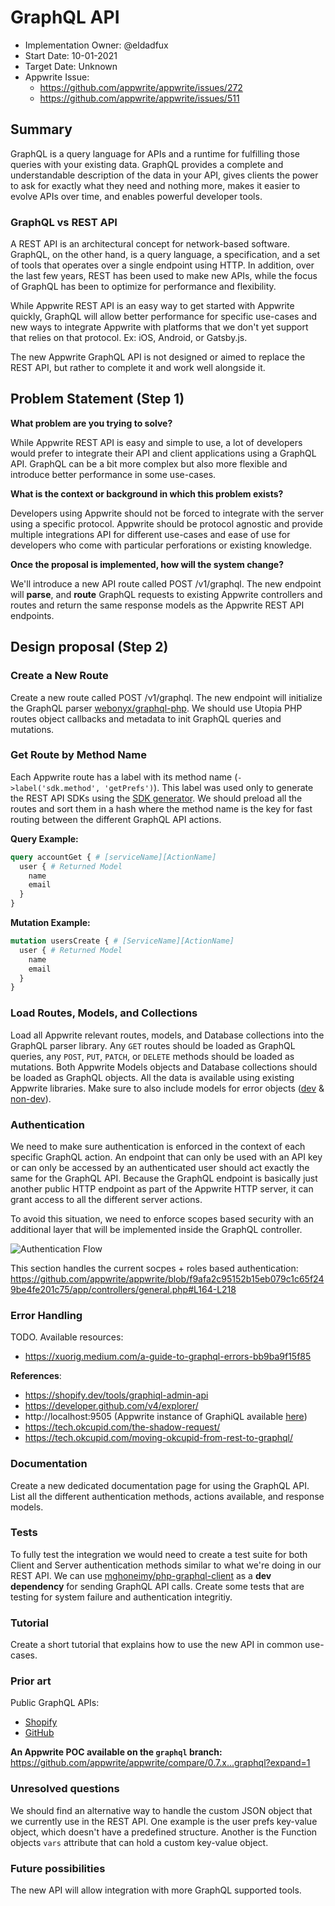 # GraphQL API <!-- What do you want to call your `awesome_feature`? -->

- Implementation Owner: @eldadfux
- Start Date: 10-01-2021
- Target Date: Unknown
- Appwrite Issue:
  * https://github.com/appwrite/appwrite/issues/272
  * https://github.com/appwrite/appwrite/issues/511

## Summary

[summary]: #summary

<!-- Brief explanation of the proposed contribution. Write your answer below. -->

GraphQL is a query language for APIs and a runtime for fulfilling those queries with your existing data. GraphQL provides a complete and understandable description of the data in your API, gives clients the power to ask for exactly what they need and nothing more, makes it easier to evolve APIs over time, and enables powerful developer tools.

### GraphQL vs REST API

A REST API is an architectural concept for network-based software. GraphQL, on the other hand, is a query language, a specification, and a set of tools that operates over a single endpoint using HTTP. In addition, over the last few years, REST has been used to make new APIs, while the focus of GraphQL has been to optimize for performance and flexibility.

While Appwrite REST API is an easy way to get started with Appwrite quickly, GraphQL will allow better performance for specific use-cases and new ways to integrate Appwrite with platforms that we don't yet support that relies on that protocol. Ex: iOS, Android, or Gatsby.js.

The new Appwrite GraphQL API is not designed or aimed to replace the REST API, but rather to complete it and work well alongside it.

## Problem Statement (Step 1)

[problem-statement]: #problem-statement

**What problem are you trying to solve?**

<!-- Write your answer below. -->

While Appwrite REST API is easy and simple to use, a lot of developers would prefer to integrate their API and client applications using a GraphQL API. GraphQL can be a bit more complex but also more flexible and introduce better performance in some use-cases.

**What is the context or background in which this problem exists?**

<!-- Write your answer below. -->

Developers using Appwrite should not be forced to integrate with the server using a specific protocol. Appwrite should be protocol agnostic and provide multiple integrations API for different use-cases and ease of use for developers who come with particular perforations or existing knowledge.

**Once the proposal is implemented, how will the system change?**

<!-- Write your answer below. -->

We'll introduce a new API route called POST /v1/graphql. The new endpoint will **parse**, and **route** GraphQL requests to existing Appwrite controllers and routes and return the same response models as the Appwrite REST API endpoints.

<!-- Please avoid discussing your proposed solution. -->

## Design proposal (Step 2)

[design-proposal]: #design-proposal

### Create a New Route

Create a new route called POST /v1/graphql. The new endpoint will initialize the GraphQL parser [webonyx/graphql-php](https://github.com/webonyx/graphql-php). We should use Utopia PHP routes object callbacks and metadata to init GraphQL queries and mutations.

### Get Route by Method Name

Each Appwrite route has a label with its method name (`->label('sdk.method', 'getPrefs')`). This label was used only to generate the REST API SDKs using the [SDK generator](https://github.com/appwrite/sdk-generator). We should preload all the routes and sort them in a hash where the method name is the key for fast routing between the different GraphQL API actions.

**Query Example:**

```graphql
query accountGet { # [serviceName][ActionName]
  user { # Returned Model
    name
    email
  }
}
```

**Mutation Example:**

```graphql
mutation usersCreate { # [ServiceName][ActionName]
  user { # Returned Model
    name
    email
  }
}
```

### Load Routes, Models, and Collections

Load all Appwrite relevant routes, models, and Database collections into the GraphQL parser library. Any `GET` routes should be loaded as GraphQL queries, any `POST`, `PUT`, `PATCH`, or `DELETE` methods should be loaded as mutations. Both Appwrite Models objects and Database collections should be loaded as GraphQL objects. All the data is available using existing Appwrite libraries. Make sure to also include models for error objects ([dev](https://github.com/appwrite/appwrite/blob/764672e15e8c3a4c0c3891d620d293e1ead9045c/src/Appwrite/Utopia/Response/Model/Error.php) & [non-dev](https://github.com/appwrite/appwrite/blob/764672e15e8c3a4c0c3891d620d293e1ead9045c/src/Appwrite/Utopia/Response/Model/ErrorDev.php)).
### Authentication

We need to make sure authentication is enforced in the context of each specific GraphQL action. An endpoint that can only be used with an API key or can only be accessed by an authenticated user should act exactly the same for the GraphQL API. Because the GraphQL endpoint is basically just another public HTTP endpoint as part of the Appwrite HTTP server, it can grant access to all the different server actions.

To avoid this situation, we need to enforce scopes based security with an additional layer that will be implemented inside the GraphQL controller.

![Authentication Flow](https://raw.githubusercontent.com/appwrite/appwrite/1da4fa8168e9295282d8e8f0265f923c153b2a23/docs/specs/authentication.drawio.svg "Authentication Flow")

This section handles the current socpes + roles based authentication:
https://github.com/appwrite/appwrite/blob/f9afa2c95152b15eb079c1c65f249be4fe201c75/app/controllers/general.php#L164-L218

### Error Handling

TODO. Available resources:

- https://xuorig.medium.com/a-guide-to-graphql-errors-bb9ba9f15f85


**References**:
- https://shopify.dev/tools/graphiql-admin-api
- https://developer.github.com/v4/explorer/
- http://localhost:9505 (Appwrite instance of GraphiQL available [here](https://github.com/appwrite/appwrite/blob/1349a1a8b594ff132ae6e9e9d246d856a949733d/docker-compose.yml#L493))
- https://tech.okcupid.com/the-shadow-request/
- https://tech.okcupid.com/moving-okcupid-from-rest-to-graphql/

### Documentation

Create a new dedicated documentation page for using the GraphQL API. List all the different authentication methods, actions available, and response models.

### Tests

To fully test the integration we would need to create a test suite for both Client and Server authentication methods similar to what we're doing in our REST API. We can use [mghoneimy/php-graphql-client](https://github.com/mghoneimy/php-graphql-client) as a **dev dependency** for sending GraphQL API calls. Create some tests that are testing for system failure and authentication integritiy.

### Tutorial

Create a short tutorial that explains how to use the new API in common use-cases.

<!--
This is the technical portion of the RFC. Explain the design in sufficient detail, keeping in mind the following:

- Its interaction with other parts of the system is clear
- It is reasonably clear how the contribution would be implemented
- Dependencies on libraries, tools, projects, or work that isn't yet complete
- New API routes that need to be created or modifications to the existing routes (if needed)
- Any breaking changes and ways in which we can ensure backward compatibility.
- Use Cases
- Goals
- Deliverables
- Changes to documentation
- Ways to scale the solution

Ensure that you include examples, code-snippets, etc., to allow the community to understand the proposed solution. **It would be best if the examples use naming conventions that you intend to use during the actual implementation so that changes can be suggested early on during the development.**

Write your answer below.

-->

### Prior art

[prior-art]: #prior-art

Public GraphQL APIs:
- [Shopify](https://shopify.dev/docs/admin-api/graphql/reference)
- [GitHub](https://docs.github.com/en/free-pro-team@latest/graphql)

**An Appwrite POC available on the `graphql` branch:**
https://github.com/appwrite/appwrite/compare/0.7.x...graphql?expand=1

<!--

Discuss prior art, both the good and the bad, in relation to this proposal. A
few examples of what this can include are:

- Does this functionality exist in other software, and what experience has their
  community had?
- For other teams: What lessons can we learn from what other communities have
  done here?
- Papers: Are there any published papers or great posts that discuss this? If
  you have some relevant papers to refer to, and this can serve as a more detailed
  theoretical background.

This section is intended to encourage you as an author to think about the
lessons from other software, provide readers of your RFC with a fuller picture.
If there is no prior art, that is fine - your ideas are interesting to us
whether they are brand new or if it is an adaptation from other software.

Write your answer below.
-->

### Unresolved questions

[unresolved-questions]: #unresolved-questions

<!-- What parts of the design do you expect to resolve through the RFC process before this gets merged? -->

<!-- Write your answer below. -->

We should find an alternative way to handle the custom JSON object that we currently use in the REST API. One example is the user prefs key-value object, which doesn't have a predefined structure. Another is the Function objects `vars` attribute that can hold a custom key-value object.

### Future possibilities

[future-possibilities]: #future-possibilities

<!-- This is also a good place to "dump ideas" if they are out of scope for the RFC you are writing but otherwise related. -->

<!-- Write your answer below. -->

The new API will allow integration with more GraphQL supported tools.